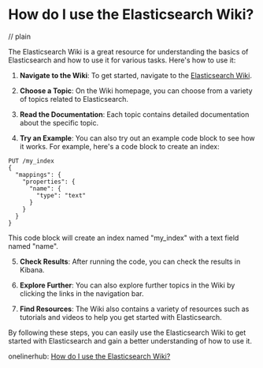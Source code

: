 # How do I use the Elasticsearch Wiki?
// plain

The Elasticsearch Wiki is a great resource for understanding the basics of Elasticsearch and how to use it for various tasks. Here's how to use it:

1. **Navigate to the Wiki**: To get started, navigate to the [Elasticsearch Wiki](https://www.elastic.co/guide/en/elasticsearch/reference/current/index.html).

2. **Choose a Topic**: On the Wiki homepage, you can choose from a variety of topics related to Elasticsearch.

3. **Read the Documentation**: Each topic contains detailed documentation about the specific topic.

4. **Try an Example**: You can also try out an example code block to see how it works. For example, here's a code block to create an index:

```
PUT /my_index
{
  "mappings": {
    "properties": {
      "name": {
        "type": "text"
      }
    }
  }
}
```

This code block will create an index named "my_index" with a text field named "name".

5. **Check Results**: After running the code, you can check the results in Kibana.

6. **Explore Further**: You can also explore further topics in the Wiki by clicking the links in the navigation bar.

7. **Find Resources**: The Wiki also contains a variety of resources such as tutorials and videos to help you get started with Elasticsearch.

By following these steps, you can easily use the Elasticsearch Wiki to get started with Elasticsearch and gain a better understanding of how to use it.

onelinerhub: [How do I use the Elasticsearch Wiki?](https://onelinerhub.com/elasticsearch/how-do-i-use-the-elasticsearch-wiki)